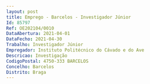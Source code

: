 ```yaml
--- 
layout: post
title: Emprego - Barcelos - Investigador Júnior
Id: 85797
Ref: OE202104/0010
DataAbertura: 2021-04-01
DataFecho: 2021-04-30
Trabalho: Investigador Júnior
Empregador: Instituto Politécnico do Cávado e do Ave
Descricao: Investigação
CodigoPostal: 4750-333 BARCELOS
Concelho: Barcelos
Distrito: Braga
--- 
```

